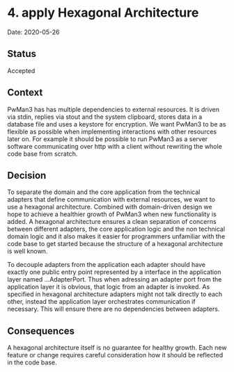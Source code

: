 # 4. apply Hexagonal Architecture

Date: 2020-05-26

## Status

Accepted

## Context

PwMan3 has has multiple dependencies to external resources. It is driven via stdin, replies via stout and the system clipboard, stores data in a database file and uses a keystore for encryption. We want PwMan3 to be as flexible as possible when implementing interactions with other resources later on. For example it should be possible to run PwMan3 as a server software communicating over http with a client without rewriting the whole code base from scratch.

## Decision

To separate the domain and the core application from the technical adapters that define communication with external resources, we want to use a hexagonal architecture. Combined with domain-driven design we hope to achieve a healthier growth of PwMan3 when new functionality is added. A hexagonal architecture ensures a clean separation of concerns between different adapters, the core application logic and the non technical domain logic and it also makes it easier for programmers unfamiliar with the code base to get started because the structure of a hexagonal architecture is well known.

To decouple adapters from the application each adapter should have exactly one public entry point represented by a interface in the application layer named ...AdapterPort. Thus when adressing an adapter port from the application layer it is obvious, that logic from an adapter is invoked. As specified in hexagonal architecture adapters might not talk directly to each other, instead the application layer orchestrates communication if necessary. This will ensure there are no dependencies between adapters.

## Consequences

A hexagonal architecture itself is no guarantee for healthy growth. Each new feature or change requires careful consideration how it should be reflected in the code base.
